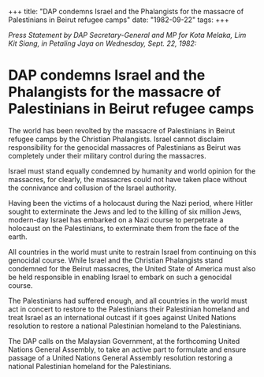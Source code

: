 +++ 
title: "DAP condemns Israel and the Phalangists for the massacre of Palestinians in Beirut refugee camps"
date: "1982-09-22"
tags:
+++

_Press Statement by DAP Secretary-General and MP for Kota Melaka, Lim Kit Siang, in Petaling Jaya on Wednesday, Sept. 22, 1982:_

# DAP condemns Israel and the Phalangists for the massacre of Palestinians in Beirut refugee camps

The world has been revolted by the massacre of Palestinians in Beirut refugee camps by the Christian Phalangists. Israel cannot disclaim responsibility for the genocidal massacres of Palestinians as Beirut was completely under their military control during the massacres. </u>

Israel must stand equally condemned by humanity and world opinion for the massacres, for clearly, the massacres could not have taken place without the connivance and collusion of the Israel authority. 

Having been the victims of a holocaust during the Nazi period, where Hitler sought to exterminate the Jews and led to the killing of six million Jews, modern-day Israel has embarked on a Nazi course to perpetrate a holocaust on the Palestinians, to exterminate them from the face of the earth. 

All countries in the world must unite to restrain Israel from continuing on this genocidal course. While Israel and the Christian Phalangists stand condemned for the Beirut massacres, the United State of America must also be held responsible in enabling Israel to embark on such a genocidal course.

The Palestinians had suffered enough, and all countries in the world must act in concert to restore to the Palestinians their Palestinian homeland and treat Israel as an international outcast if it goes against United Nations resolution to restore a national Palestinian homeland to the Palestinians. 

The DAP calls on the Malaysian Government, at the forthcoming United Nations General Assembly, to take an active part to formulate and ensure passage of a United Nations General Assembly resolution restoring a national Palestinian homeland for the Palestinians. 
 
